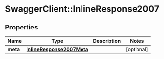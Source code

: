 # SwaggerClient::InlineResponse2007

## Properties
Name | Type | Description | Notes
------------ | ------------- | ------------- | -------------
**meta** | [**InlineResponse2007Meta**](InlineResponse2007Meta.md) |  | [optional] 



